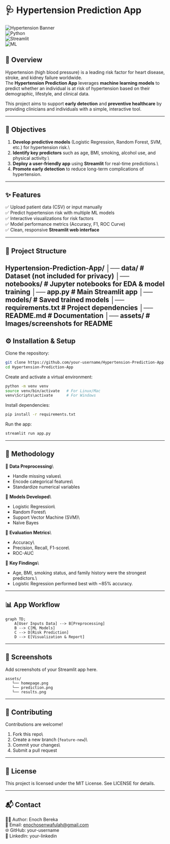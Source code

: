 # 🩺 Hypertension Prediction App

![Hypertension
Banner](https://img.shields.io/badge/HealthTech-Hypertension%20Prediction-brightgreen?style=for-the-badge)\
![Python](https://img.shields.io/badge/Python-3.8+-blue?style=for-the-badge)\
![Streamlit](https://img.shields.io/badge/Streamlit-App-red?style=for-the-badge)\
![ML](https://img.shields.io/badge/Machine%20Learning-Logistic%20Regression%2C%20Random%20Forest-orange?style=for-the-badge)

## 📌 Overview

Hypertension (high blood pressure) is a leading risk factor for heart
disease, stroke, and kidney failure worldwide.\
The **Hypertension Prediction App** leverages **machine learning
models** to predict whether an individual is at risk of hypertension
based on their demographic, lifestyle, and clinical data.

This project aims to support **early detection** and **preventive
healthcare** by providing clinicians and individuals with a simple,
interactive tool.

------------------------------------------------------------------------

## 🎯 Objectives

1.  **Develop predictive models** (Logistic Regression, Random Forest,
    SVM, etc.) for hypertension risk.\
2.  **Identify key predictors** such as age, BMI, smoking, alcohol use,
    and physical activity.\
3.  **Deploy a user-friendly app** using **Streamlit** for real-time
    predictions.\
4.  **Promote early detection** to reduce long-term complications of
    hypertension.

------------------------------------------------------------------------

## ✨ Features

✅ Upload patient data (CSV) or input manually\
✅ Predict hypertension risk with multiple ML models\
✅ Interactive visualizations for risk factors\
✅ Model performance metrics (Accuracy, F1, ROC Curve)\
✅ Clean, responsive **Streamlit web interface**

------------------------------------------------------------------------

## 📂 Project Structure

Hypertension-Prediction-App/
│── data/ # Dataset (not included for privacy)
│── notebooks/ # Jupyter notebooks for EDA & model training
│── app.py # Main Streamlit app
│── models/ # Saved trained models
│── requirements.txt # Project dependencies
│── README.md # Documentation
│── assets/ # Images/screenshots for README
------------------------------------------------------------------------

## ⚙️ Installation & Setup

Clone the repository:

``` bash
git clone https://github.com/your-username/Hypertension-Prediction-App.git
cd Hypertension-Prediction-App
```

Create and activate a virtual environment:

``` bash
python -m venv venv
source venv/bin/activate   # For Linux/Mac
venv\Scripts\activate      # For Windows
```

Install dependencies:

``` bash
pip install -r requirements.txt
```

Run the app:

``` bash
streamlit run app.py
```

------------------------------------------------------------------------

## 🧠 Methodology

🔹 **Data Preprocessing**\
- Handle missing values\
- Encode categorical features\
- Standardize numerical variables

🔹 **Models Developed**\
- Logistic Regression\
- Random Forest\
- Support Vector Machine (SVM)\
- Naïve Bayes

🔹 **Evaluation Metrics**\
- Accuracy\
- Precision, Recall, F1-score\
- ROC-AUC

🔹 **Key Findings**\
- Age, BMI, smoking status, and family history were the strongest
predictors.\
- Logistic Regression performed best with \~85% accuracy.

------------------------------------------------------------------------

## 📊 App Workflow

``` mermaid
graph TD;
    A[User Inputs Data] --> B[Preprocessing]
    B --> C[ML Models]
    C --> D[Risk Prediction]
    D --> E[Visualization & Report]
```

------------------------------------------------------------------------

## 📸 Screenshots

Add screenshots of your Streamlit app here.

    assets/
       └── homepage.png
       └── prediction.png
       └── results.png

------------------------------------------------------------------------

## 🤝 Contributing

Contributions are welcome!

1.  Fork this repo\
2.  Create a new branch (`feature-new`)\
3.  Commit your changes\
4.  Submit a pull request

------------------------------------------------------------------------

## 📜 License

This project is licensed under the MIT License. See LICENSE for details.

------------------------------------------------------------------------

## 📬 Contact

👨‍💻 Author: Enoch Bereka\
📧 Email: enochosenwafulah@gmail.com\
🌐 GitHub: your-username\
💼 LinkedIn: your-linkedin
